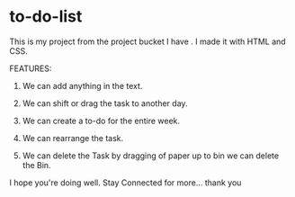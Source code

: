# to-do-list
This is my project from the project bucket I have . I made it with HTML and CSS.

FEATURES:

1. We can add anything in the text.

2. We can shift or drag the task to another day.

3. We can create a to-do for the entire week.

4. We can rearrange the task.

5. We can delete the Task by dragging of paper up to bin we can delete the Bin.

I hope you're doing well.
Stay Connected for more...
thank you 
